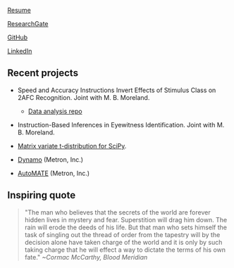 [Resume](JohnMDuselResume.pdf)

[ResearchGate](https://www.researchgate.net/profile/John-Dusel)

[GitHub](https://github.com/johnmdusel)

[LinkedIn](https://www.linkedin.com/in/john-dusel-6a137536a)

## Recent projects

- Speed and Accuracy Instructions Invert Effects of Stimulus Class on 2AFC Recognition. Joint with M. B. Moreland.

  - [Data analysis repo](https://github.com/johnmdusel/scenic-ins-analysis-public)

- Instruction-Based Inferences in Eyewitness Identification. Joint with M. B. Moreland.

- [Matrix variate t-distribution for SciPy](https://github.com/scipy/scipy/pull/22925).

- [Dynamo](https://www.metsci.com/what-we-do/products-tools/dynamo/) (Metron, Inc.)

- [AutoMATE](https://www.metsci.com/what-we-do/products-tools/automate/) (Metron, Inc.)

## Inspiring quote

>"The man who believes that the secrets of the world are forever hidden lives in mystery and fear. Superstition will drag him down. The rain will erode the deeds of his life. But that man who sets himself the task of singling out the thread of order from the tapestry will by the decision alone have taken charge of the world and it is only by such taking charge that he will effect a way to dictate the terms of his own fate." *~Cormac McCarthy, Blood Meridian*
